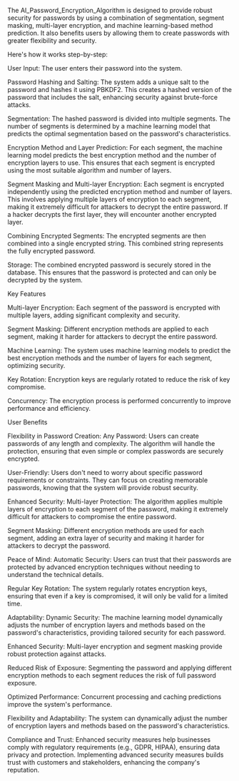 The AI_Password_Encryption_Algorithm  is designed to provide robust security for passwords by using a combination of segmentation, segment masking, multi-layer encryption, and machine learning-based method prediction. It also benefits users by allowing them to create passwords with greater flexibility and security. 

Here's how it works step-by-step:

User Input:
The user enters their password into the system.

Password Hashing and Salting:
The system adds a unique salt to the password and hashes it using PBKDF2. This creates a hashed version of the password that includes the salt, enhancing security against brute-force attacks.

Segmentation:
The hashed password is divided into multiple segments. The number of segments is determined by a machine learning model that predicts the optimal segmentation based on the password's characteristics.

Encryption Method and Layer Prediction:
For each segment, the machine learning model predicts the best encryption method and the number of encryption layers to use. This ensures that each segment is encrypted using the most suitable algorithm and number of layers.

Segment Masking and Multi-layer Encryption:
Each segment is encrypted independently using the predicted encryption method and number of layers. This involves applying multiple layers of encryption to each segment, making it extremely difficult for attackers to decrypt the entire password. If a hacker decrypts the first layer, they will encounter another encrypted layer.

Combining Encrypted Segments:
The encrypted segments are then combined into a single encrypted string. This combined string represents the fully encrypted password.

Storage:
The combined encrypted password is securely stored in the database. This ensures that the password is protected and can only be decrypted by the system.

Key Features

Multi-layer Encryption: Each segment of the password is encrypted with multiple layers, adding significant complexity and security.

Segment Masking: Different encryption methods are applied to each segment, making it harder for attackers to decrypt the entire password.

Machine Learning: The system uses machine learning models to predict the best encryption methods and the number of layers for each segment, optimizing security.

Key Rotation: Encryption keys are regularly rotated to reduce the risk of key compromise.

Concurrency: The encryption process is performed concurrently to improve performance and efficiency.

User Benefits

Flexibility in Password Creation:
Any Password: Users can create passwords of any length and complexity. The algorithm will handle the protection, ensuring that even simple or complex passwords are securely encrypted.

User-Friendly: Users don't need to worry about specific password requirements or constraints. They can focus on creating memorable passwords, knowing that the system will provide robust security.

Enhanced Security:
Multi-layer Protection: The algorithm applies multiple layers of encryption to each segment of the password, making it extremely difficult for attackers to compromise the entire password.

Segment Masking: Different encryption methods are used for each segment, adding an extra layer of security and making it harder for attackers to decrypt the password.

Peace of Mind:
Automatic Security: Users can trust that their passwords are protected by advanced encryption techniques without needing to understand the technical details.

Regular Key Rotation: The system regularly rotates encryption keys, ensuring that even if a key is compromised, it will only be valid for a limited time.

Adaptability:
Dynamic Security: The machine learning model dynamically adjusts the number of encryption layers and methods based on the password's characteristics, providing tailored security for each password.

Enhanced Security: Multi-layer encryption and segment masking provide robust protection against attacks.

Reduced Risk of Exposure: Segmenting the password and applying different encryption methods to each segment reduces the risk of full password exposure.

Optimized Performance: Concurrent processing and caching predictions improve the system's performance.

Flexibility and Adaptability: The system can dynamically adjust the number of encryption layers and methods based on the password's characteristics.

Compliance and Trust: Enhanced security measures help businesses comply with regulatory requirements (e.g., GDPR, HIPAA), ensuring data privacy and protection. Implementing advanced security measures builds trust with customers and stakeholders, enhancing the company's reputation.
